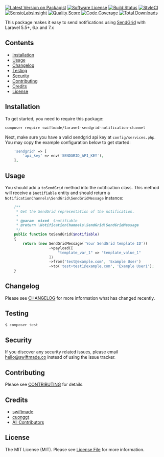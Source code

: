 [![Latest Version on Packagist](https://img.shields.io/packagist/v/swiftmade/laravel-sendgrid-notification-channel.svg?style=flat-square)](https://packagist.org/packages/swiftmade/laravel-sendgrid-notification-channel)
[![Software License](https://img.shields.io/badge/license-MIT-brightgreen.svg?style=flat-square)](LICENSE.md)
[![Build Status](https://img.shields.io/travis/swiftmade/laravel-sendgrid-notification-channel/master.svg?style=flat-square)](https://travis-ci.org/swiftmade/laravel-sendgrid-notification-channel)
[![StyleCI](https://styleci.io/repos/:style_ci_id/shield)](https://styleci.io/repos/:style_ci_id)
[![SensioLabsInsight](https://img.shields.io/sensiolabs/i/:sensio_labs_id.svg?style=flat-square)](https://insight.sensiolabs.com/projects/:sensio_labs_id)
[![Quality Score](https://img.shields.io/scrutinizer/g/swiftmade/laravel-sendgrid-notification-channel.svg?style=flat-square)](https://scrutinizer-ci.com/g/swiftmade/laravel-sendgrid-notification-channel)
[![Code Coverage](https://img.shields.io/scrutinizer/coverage/g/swiftmade/laravel-sendgrid-notification-channel/master.svg?style=flat-square)](https://scrutinizer-ci.com/g/swiftmade/laravel-sendgrid-notification-channel/?branch=master)
[![Total Downloads](https://img.shields.io/packagist/dt/swiftmade/laravel-sendgrid-notification-channel.svg?style=flat-square)](https://packagist.org/packages/swiftmade/laravel-sendgrid-notification-channel)

This package makes it easy to send notifications using [SendGrid](https://sendgrid.com) with Laravel 5.5+, 6.x and 7.x

## Contents

- [Installation](#installation)
- [Usage](#usage)
- [Changelog](#changelog)
- [Testing](#testing)
- [Security](#security)
- [Contributing](#contributing)
- [Credits](#credits)
- [License](#license)


## Installation

To get started, you need to require this package:

```bash
composer require swiftmade/laravel-sendgrid-notification-channel
```

Next, make sure you have a valid sendgrid api key at `config/services.php`. You may copy the example configuration below to get started:

```php
    'sendgrid' => [
        'api_key' => env('SENDGRID_API_KEY'),
    ],
```

## Usage

You should add a `toSendGrid` method into the notification class. This method will receive a `$notifiable` entity and should return a  `NotificationChannels\SendGrid\SendGridMessage` instance:

```php
    /**
     * Get the SendGrid representation of the notification.
     *
     * @param  mixed  $notifiable
     * @return \NotificationChannels\SendGrid\SendGridMessage
     */
    public function toSendGrid($notifiable)
    {
        return (new SendGridMessage('Your SendGrid template ID'))
                    ->payload([
						"template_var_1" => "template_value_1"
					])
                    ->from('test@example.com', 'Example User')
                    ->to('test+test1@example.com', 'Example User1');
	}
```

## Changelog

Please see [CHANGELOG](CHANGELOG.md) for more information what has changed recently.

## Testing

``` bash
$ composer test
```

## Security

If you discover any security related issues, please email hello@swiftmade.co instead of using the issue tracker.

## Contributing

Please see [CONTRIBUTING](CONTRIBUTING.md) for details.

## Credits

- [swiftmade](https://github.com/swiftmade)
- [cuonggt](https://github.com/cuonggt/sendgrid)
- [All Contributors](../../contributors)

## License

The MIT License (MIT). Please see [License File](LICENSE.md) for more information.
